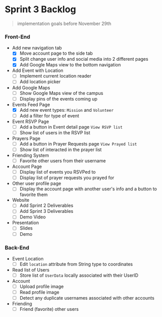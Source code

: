 <!-- @format -->

# Sprint 3 Backlog

> implementation goals before November 29th

### Front-End

- Add new navigation tab
  - [x] Move account page to the side tab
  - [x] Split change user info and social media into 2 different pages
  - [x] Add Google Maps view to the bottom navigation
- Add Event with Location
  - [ ] Implement current location reader
  - [ ] Add location picker
- Add Google Maps
  - [ ] Show Google Maps view of the campus
  - [ ] Display pins of the events coming up
- Events Feed Page
  - [x] Add new event types: `Mission` and `Volunteer`
  - [ ] Add a filter for type of event
- Event RSVP Page
  - [ ] Add a button in Event detail page `View RSVP list`
  - [ ] Show list of users in the RSVP list
- Prayers Page
  - [ ] Add a button in Prayer Requests page `View Prayed list`
  - [ ] Show list of interacted in the prayer list
- Friending System
  - [ ] Favorite other users from their username
- Account Page
  - [ ] Display list of events you RSVPed to
  - [ ] Display list of prayer requests you prayed for
- Other user profile page
  - [ ] Display the account page with another user's info and a button to favorite them
- Website
  - [ ] Add Sprint 2 Deliverables
  - [ ] Add Sprint 3 Deliverables
  - [ ] Demo Video
- Presentation
  - [ ] Slides
  - [ ] Demo

### Back-End

- Event Location
  - [ ] Edit `location` attribute from String type to coordinates
- Read list of Users
  - [ ] Store list of `UserData` locally associated with their UserID
- Account
  - [ ] Upload profile image
  - [ ] Read profile image
  - [ ] Detect any duplicate usernames associated with other accounts
- Friending
  - [ ] Friend (favorite) other users
